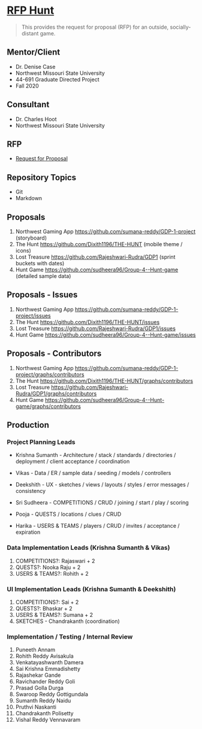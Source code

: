 # [RFP Hunt](https://github.com/denisecase/rfp-hunt)

> This provides the request for proposal (RFP) for an outside, socially-distant game.

## Mentor/Client

- Dr. Denise Case
- Northwest Missouri State University
- 44-691 Graduate Directed Project 
- Fall 2020

## Consultant

- Dr. Charles Hoot
- Northwest Missouri State University

## RFP

- [Request for Proposal](https://github.com/denisecase/rfp-hunt/blob/master/rfp-hunt.md)

## Repository Topics

- Git
- Markdown

## Proposals

1. Northwest Gaming App https://github.com/sumana-reddy/GDP-1-project (storyboard)
1. The Hunt https://github.com/Dixith1196/THE-HUNT (mobile theme / icons)
3. Lost Treasure https://github.com/Rajeshwari-Rudra/GDP1 (sprint buckets with dates)
4. Hunt Game https://github.com/sudheera96/Group-4--Hunt-game (detailed sample data)

## Proposals - Issues 

1. Northwest Gaming App https://github.com/sumana-reddy/GDP-1-project/issues
1. The Hunt https://github.com/Dixith1196/THE-HUNT/issues
3. Lost Treasure https://github.com/Rajeshwari-Rudra/GDP1/issues
4. Hunt Game https://github.com/sudheera96/Group-4--Hunt-game/issues

## Proposals - Contributors 

1. Northwest Gaming App https://github.com/sumana-reddy/GDP-1-project/graphs/contributors
1. The Hunt https://github.com/Dixith1196/THE-HUNT/graphs/contributors
3. Lost Treasure https://github.com/Rajeshwari-Rudra/GDP1/graphs/contributors
4. Hunt Game https://github.com/sudheera96/Group-4--Hunt-game/graphs/contributors

## Production

### Project Planning Leads

- Krishna Sumanth - Architecture / stack / standards / directories / deployment / client acceptance / coordination
- Vikas - Data / ER / sample data / seeding / models / controllers
- Deekshith - UX - sketches / views / layouts / styles / error messages / consistency

- Sri Sudheera - COMPETITIONS / CRUD / joining / start / play / scoring
- Pooja - QUESTS / locations / clues / CRUD
- Harika - USERS & TEAMS / players / CRUD / invites / acceptance / expiration

### Data Implementation Leads (Krishna Sumanth & Vikas)

1. COMPETITIONS?: Rajaswari + 2
1. QUESTS?: Nooka Raju + 2
1. USERS & TEAMS?: Rohith + 2

### UI Implementation Leads (Krishna Sumanth & Deekshith)

1. COMPETITIONS?: Sai + 2
1. QUESTS?: Bhaskar + 2
1. USERS & TEAMS?: Sumana + 2
1. SKETCHES - Chandrakanth (coordination)

### Implementation / Testing / Internal Review 

1. Puneeth Annam
1. Rohith Reddy Avisakula
1. Venkatayashwanth Damera
1. Sai Krishna Emmadishetty
1. Rajashekar Gande
1. Ravichander Reddy Goli
1. Prasad Golla Durga
1. Swaroop Reddy Gottigundala
1. Sumanth Reddy Naidu
1. Pruthvi Naskanti
1. Chandrakanth Polisetty
1. Vishal Reddy Vennavaram


